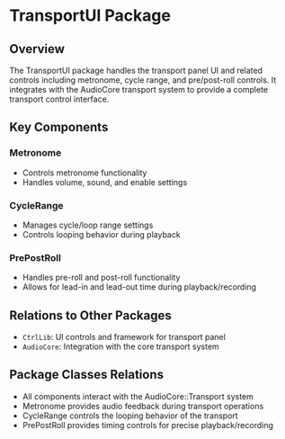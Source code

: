 # TransportUI Package

## Overview
The TransportUI package handles the transport panel UI and related controls including metronome, cycle range, and pre/post-roll controls. It integrates with the AudioCore transport system to provide a complete transport control interface.

## Key Components

### Metronome
- Controls metronome functionality
- Handles volume, sound, and enable settings

### CycleRange
- Manages cycle/loop range settings
- Controls looping behavior during playback

### PrePostRoll
- Handles pre-roll and post-roll functionality
- Allows for lead-in and lead-out time during playback/recording

## Relations to Other Packages
- `CtrlLib`: UI controls and framework for transport panel
- `AudioCore`: Integration with the core transport system

## Package Classes Relations
- All components interact with the AudioCore::Transport system
- Metronome provides audio feedback during transport operations
- CycleRange controls the looping behavior of the transport
- PrePostRoll provides timing controls for precise playback/recording